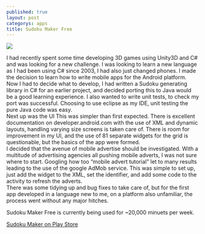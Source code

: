 ```yaml
---
published: true
layout: post
categorys: apps
title: Sudoku Maker Free
---
```


![](https://lh5.ggpht.com/O3RaVSk0R1FgPUsvLd9prUljapy0P4aHPfbMB6TrCBjh6I55BABWC_vWAsAKfh8SgA=h900-rw)  

I had recently spent some  time developing 3D games using Unity3D and C# and was looking for a new challenge. I was looking to learn a new language as I had been using C# since 2003, I had also just changed phones. I made the decision to learn how to write mobile apps for the Android platform. Now I had to decide what to develop, I had written a Sudoku generating library in C# for an earlier project, and decided porting this to Java would be a good learning experience. I also wanted to write unit tests, to check my port was successful. Choosing to use eclipse as my IDE, unit testing the pure Java code was easy.  
Next up was the UI This was simpler than first expected. There is excellent documentation on developer.android.com with the use of XML and dynamic layouts,  handling varying size screens is taken care of. There is room for improvement in my UI, and the use of 81 separate widgets for the grid is questionable, but the basics of the app were formed.  
I decided that the avenue of mobile advertise should be investigated. With a multitude of advertising agencies all pushing mobile adverts, I was not sure where to start. Googling how too “mobile advert tutorial” let to many results leading to the use of the google AdMob service. This was simple to set up, just add the widget to the XML, set the identifier, and add some code to the activity to refresh the adverts.  
There was some tidying up and bug fixes to take care of, but for the first app developed in a language new to me, on a platform also unfamiliar, the process went without any major hitches.  
  
Sudoku Maker Free is currently being used for ~20,000 minuets per week.

<a href="https://play.google.com/store/apps/details?id=com.studio6plus1.sudokumaker">Sudoku Maker on Play Store</a>
